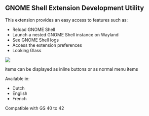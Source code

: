 ## GNOME Shell Extension Development Utility

This extension provides an easy access to features such as:

- Reload GNOME Shell
- Launch a nested GNOME Shell instance on Wayland
- See GNOME Shell logs
- Access the extension preferences
- Looking Glass

![](https://i.imgur.com/64Z2WrA.png)

items can be displayed as inline buttons or as normal menu items

Available in:

- Dutch
- English
- French

Compatible with GS 40 to 42

